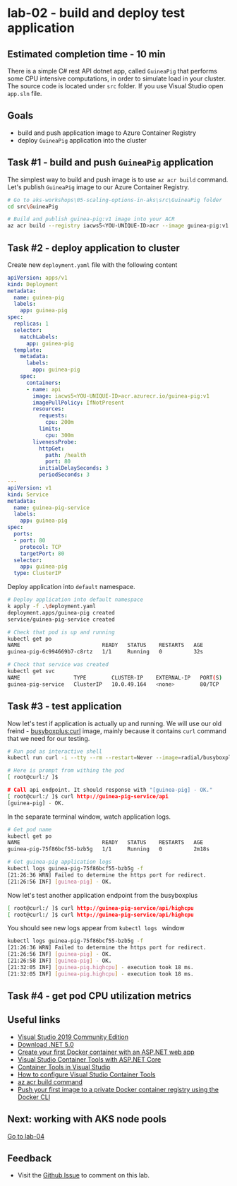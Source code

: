 # lab-02 - build and deploy test application

## Estimated completion time - 10 min

There is a simple C# rest API dotnet app, called `GuineaPig` that performs some CPU intensive computations, in order to simulate load in your cluster.
The source code is located under `src` folder. If you use Visual Studio open `app.sln` file. 

## Goals

* build and push application image to Azure Container Registry
* deploy `GuineaPig` application into the cluster

## Task #1 - build and push `GuineaPig` application

The simplest way to build and push image is to use `az acr build` command. Let's publish `GuineaPig` image to our Azure Container Registry.

```bash
# Go to aks-workshops\05-scaling-options-in-aks\src\GuineaPig folder
cd src\GuineaPig

# Build and publish guinea-pig:v1 image into your ACR
az acr build --registry iacws5<YOU-UNIQUE-ID>acr --image guinea-pig:v1 --file Dockerfile ..
```

## Task #2 - deploy application to cluster

Create new `deployment.yaml` file with the following content

```yaml
apiVersion: apps/v1
kind: Deployment
metadata:
  name: guinea-pig
  labels:
    app: guinea-pig
spec:
  replicas: 1
  selector:
    matchLabels:
      app: guinea-pig
  template:
    metadata:
      labels:
        app: guinea-pig
    spec:
      containers:
      - name: api
        image: iacws5<YOU-UNIQUE-ID>acr.azurecr.io/guinea-pig:v1
        imagePullPolicy: IfNotPresent
        resources: 
          requests:
            cpu: 200m
          limits:
            cpu: 300m
        livenessProbe:
          httpGet:
            path: /health
            port: 80
          initialDelaySeconds: 3
          periodSeconds: 3    
---
apiVersion: v1
kind: Service
metadata:
  name: guinea-pig-service
  labels:
    app: guinea-pig
spec:
  ports:
  - port: 80
    protocol: TCP
    targetPort: 80
  selector:
    app: guinea-pig
  type: ClusterIP

```

Deploy application into `default` namespace. 

```bash
# Deploy application into default namespace
k apply -f .\deployment.yaml
deployment.apps/guinea-pig created
service/guinea-pig-service created

# Check that pod is up and running
kubectl get po
NAME                          READY   STATUS    RESTARTS   AGE
guinea-pig-6c994669b7-c8rtz   1/1     Running   0          32s

# Check that service was created
kubectl get svc
NAME                 TYPE        CLUSTER-IP    EXTERNAL-IP   PORT(S)   AGE
guinea-pig-service   ClusterIP   10.0.49.164   <none>        80/TCP    47s
```

## Task #3 - test application

Now let's test if application is actually up and running. We will use our old freind - [busyboxplus:curl](https://hub.docker.com/r/radial/busyboxplus) image, mainly because it contains `curl` command that we need for our testing. 

```bash
# Run pod as interactive shell
kubectl run curl -i --tty --rm --restart=Never --image=radial/busyboxplus:curl -- sh

# Here is prompt from withing the pod
[ root@curl:/ ]$ 

# Call api endpoint. It should response with "[guinea-pig] - OK."
[ root@curl:/ ]$ curl http://guinea-pig-service/api
[guinea-pig] - OK.
```

In the separate terminal window, watch application logs.

```bash
# Get pod name
kubectl get po
NAME                          READY   STATUS    RESTARTS   AGE
guinea-pig-75f86bcf55-bzb5g   1/1     Running   0          2m18s

# Get guinea-pig application logs
kubectl logs guinea-pig-75f86bcf55-bzb5g -f
[21:26:36 WRN] Failed to determine the https port for redirect.
[21:26:56 INF] [guinea-pig] - OK.
```

Now let's test another application endpoint from the busyboxplus 

```bash
[ root@curl:/ ]$ curl http://guinea-pig-service/api/highcpu
[ root@curl:/ ]$ curl http://guinea-pig-service/api/highcpu
```

You should see new logs appear from `kubectl logs ` window

```bash
kubectl logs guinea-pig-75f86bcf55-bzb5g -f
[21:26:36 WRN] Failed to determine the https port for redirect.
[21:26:56 INF] [guinea-pig] - OK.
[21:26:58 INF] [guinea-pig] - OK.
[21:32:05 INF] [guinea-pig.highcpu] - execution took 18 ms.
[21:32:05 INF] [guinea-pig.highcpu] - execution took 18 ms.
```

## Task #4 - get pod CPU utilization metrics



## Useful links

* [Visual Studio 2019 Community Edition](https://visualstudio.microsoft.com/downloads/?WT.mc_id=AZ-MVP-5003837)
* [Download .NET 5.0](https://dotnet.microsoft.com/download/dotnet/5.0?WT.mc_id=AZ-MVP-5003837)
* [Create your first Docker container with an ASP.NET web app](https://tutorials.visualstudio.com/aspnet-container/containerize?WT.mc_id=AZ-MVP-5003837)
* [Visual Studio Container Tools with ASP.NET Core](https://docs.microsoft.com/en-us/aspnet/core/host-and-deploy/docker/visual-studio-tools-for-docker?view=aspnetcore-5.0&WT.mc_id=AZ-MVP-5003837)
* [Container Tools in Visual Studio](https://docs.microsoft.com/en-us/visualstudio/containers/?view=vs-2019&WT.mc_id=AZ-MVP-5003837)
* [How to configure Visual Studio Container Tools](https://docs.microsoft.com/en-us/visualstudio/containers/container-tools-configure?view=vs-2019&WT.mc_id=AZ-MVP-5003837)
* [az acr build command](https://docs.microsoft.com/en-us/cli/azure/acr?view=azure-cli-latest&WT.mc_id=AZ-MVP-5003837#az_acr_build)
* [Push your first image to a private Docker container registry using the Docker CLI](https://docs.microsoft.com/en-us/azure/container-registry/container-registry-get-started-docker-cli?WT.mc_id=AZ-MVP-5003837)

## Next: working with AKS node pools

[Go to lab-04](../lab-04/readme.md)

## Feedback

* Visit the [Github Issue](https://github.com/evgenyb/aks-workshops/issues/17) to comment on this lab. 